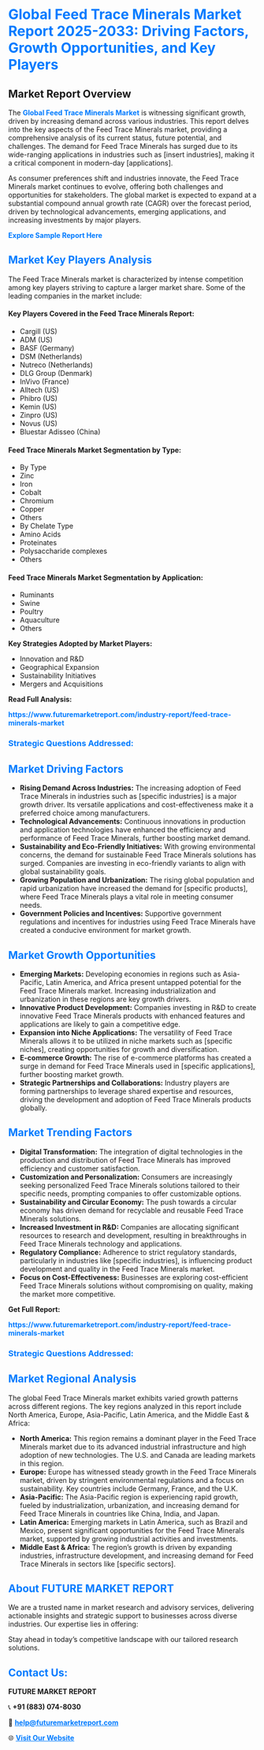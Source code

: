 <h1 style="color: #007BFF;">Global Feed Trace Minerals Market Report 2025-2033: Driving Factors, Growth Opportunities, and Key Players</h1>

<section id="overview">
<h2>Market Report Overview</h2>
<p>The <a href="https://www.futuremarketreport.com/industry-report/feed-trace-minerals-market" style="color: #007BFF; text-decoration: none;"><strong>Global Feed Trace Minerals Market</strong></a> is witnessing significant growth, driven by increasing demand across various industries. This report delves into the key aspects of the Feed Trace Minerals market, providing a comprehensive analysis of its current status, future potential, and challenges. The demand for Feed Trace Minerals has surged due to its wide-ranging applications in industries such as [insert industries], making it a critical component in modern-day [applications].</p>
<p>As consumer preferences shift and industries innovate, the Feed Trace Minerals market continues to evolve, offering both challenges and opportunities for stakeholders. The global market is expected to expand at a substantial compound annual growth rate (CAGR) over the forecast period, driven by technological advancements, emerging applications, and increasing investments by major players.</p>
</section>

<section id="overview">
<p><a href="https://www.futuremarketreport.com/request-sample/reportId=109039" style="color: #007BFF; text-decoration: none;"><strong>Explore Sample Report Here</strong></a></p>
</section>

<section id="key-players">
<h2 style="color: #007BFF;">Market Key Players Analysis</h2>
<p>The Feed Trace Minerals market is characterized by intense competition among key players striving to capture a larger market share. Some of the leading companies in the market include:</p>
<h4>Key Players Covered in the Feed Trace Minerals Report:</h4>
<ul><li>Cargill (US)</li><li>ADM (US)</li><li>BASF (Germany)</li><li>DSM (Netherlands)</li><li>Nutreco (Netherlands)</li><li>DLG Group (Denmark)</li><li>InVivo (France)</li><li>Alltech (US)</li><li>Phibro (US)</li><li>Kemin (US)</li><li>Zinpro (US)</li><li>Novus (US)</li><li>Bluestar Adisseo (China)</li></ul>
<h4>Feed Trace Minerals Market Segmentation by Type:</h4>
<ul><li>By Type</li><li>Zinc</li><li>Iron</li><li>Cobalt</li><li>Chromium</li><li>Copper</li><li>Others</li><li>By Chelate Type</li><li>Amino Acids</li><li>Proteinates</li><li>Polysaccharide complexes</li><li>Others</li></ul>

<h4>Feed Trace Minerals Market Segmentation by Application:</h4>
<ul><li>Ruminants</li><li>Swine</li><li>Poultry</li><li>Aquaculture</li><li>Others</li></ul>
<p><strong>Key Strategies Adopted by Market Players:</strong></p>
<ul>
<li>Innovation and R&D</li>
<li>Geographical Expansion</li>
<li>Sustainability Initiatives</li>
<li>Mergers and Acquisitions</li>
</ul>
</section>

<section>
<p><strong>Read Full Analysis: </strong></p><a href="https://www.futuremarketreport.com/industry-report/feed-trace-minerals-market" style="color: #007BFF; text-decoration: none;"><strong>https://www.futuremarketreport.com/industry-report/feed-trace-minerals-market</strong></a>
<h3 style="color: #007BFF;">Strategic Questions Addressed:</h3>
</section>

<section id="driving-factors">
<h2 style="color: #007BFF;">Market Driving Factors</h2>
<ul>
<li><strong>Rising Demand Across Industries:</strong> The increasing adoption of Feed Trace Minerals in industries such as [specific industries] is a major growth driver. Its versatile applications and cost-effectiveness make it a preferred choice among manufacturers.</li>
<li><strong>Technological Advancements:</strong> Continuous innovations in production and application technologies have enhanced the efficiency and performance of Feed Trace Minerals, further boosting market demand.</li>
<li><strong>Sustainability and Eco-Friendly Initiatives:</strong> With growing environmental concerns, the demand for sustainable Feed Trace Minerals solutions has surged. Companies are investing in eco-friendly variants to align with global sustainability goals.</li>
<li><strong>Growing Population and Urbanization:</strong> The rising global population and rapid urbanization have increased the demand for [specific products], where Feed Trace Minerals plays a vital role in meeting consumer needs.</li>
<li><strong>Government Policies and Incentives:</strong> Supportive government regulations and incentives for industries using Feed Trace Minerals have created a conducive environment for market growth.</li>
</ul>
</section>

<section id="growth-opportunities">
<h2 style="color: #007BFF;">Market Growth Opportunities</h2>
<ul>
<li><strong>Emerging Markets:</strong> Developing economies in regions such as Asia-Pacific, Latin America, and Africa present untapped potential for the Feed Trace Minerals market. Increasing industrialization and urbanization in these regions are key growth drivers.</li>
<li><strong>Innovative Product Development:</strong> Companies investing in R&D to create innovative Feed Trace Minerals products with enhanced features and applications are likely to gain a competitive edge.</li>
<li><strong>Expansion into Niche Applications:</strong> The versatility of Feed Trace Minerals allows it to be utilized in niche markets such as [specific niches], creating opportunities for growth and diversification.</li>
<li><strong>E-commerce Growth:</strong> The rise of e-commerce platforms has created a surge in demand for Feed Trace Minerals used in [specific applications], further boosting market growth.</li>
<li><strong>Strategic Partnerships and Collaborations:</strong> Industry players are forming partnerships to leverage shared expertise and resources, driving the development and adoption of Feed Trace Minerals products globally.</li>
</ul>
</section>

<section id="trending-factors">
<h2 style="color: #007BFF;">Market Trending Factors</h2>
<ul>
<li><strong>Digital Transformation:</strong> The integration of digital technologies in the production and distribution of Feed Trace Minerals has improved efficiency and customer satisfaction.</li>
<li><strong>Customization and Personalization:</strong> Consumers are increasingly seeking personalized Feed Trace Minerals solutions tailored to their specific needs, prompting companies to offer customizable options.</li>
<li><strong>Sustainability and Circular Economy:</strong> The push towards a circular economy has driven demand for recyclable and reusable Feed Trace Minerals solutions.</li>
<li><strong>Increased Investment in R&D:</strong> Companies are allocating significant resources to research and development, resulting in breakthroughs in Feed Trace Minerals technology and applications.</li>
<li><strong>Regulatory Compliance:</strong> Adherence to strict regulatory standards, particularly in industries like [specific industries], is influencing product development and quality in the Feed Trace Minerals market.</li>
<li><strong>Focus on Cost-Effectiveness:</strong> Businesses are exploring cost-efficient Feed Trace Minerals solutions without compromising on quality, making the market more competitive.</li>
</ul>
</section>

<section>
<p><strong>Get Full Report: </strong></p><a href="https://www.futuremarketreport.com/industry-report/feed-trace-minerals-market" style="color: #007BFF; text-decoration: none;"><strong>https://www.futuremarketreport.com/industry-report/feed-trace-minerals-market</strong></a>
<h3 style="color: #007BFF;">Strategic Questions Addressed:</h3>
</section>


<section id="regional-analysis">
<h2 style="color: #007BFF;">Market Regional Analysis</h2>
<p>The global Feed Trace Minerals market exhibits varied growth patterns across different regions. The key regions analyzed in this report include North America, Europe, Asia-Pacific, Latin America, and the Middle East & Africa:</p>
<ul>
<li><strong>North America:</strong> This region remains a dominant player in the Feed Trace Minerals market due to its advanced industrial infrastructure and high adoption of new technologies. The U.S. and Canada are leading markets in this region.</li>
<li><strong>Europe:</strong> Europe has witnessed steady growth in the Feed Trace Minerals market, driven by stringent environmental regulations and a focus on sustainability. Key countries include Germany, France, and the U.K.</li>
<li><strong>Asia-Pacific:</strong> The Asia-Pacific region is experiencing rapid growth, fueled by industrialization, urbanization, and increasing demand for Feed Trace Minerals in countries like China, India, and Japan.</li>
<li><strong>Latin America:</strong> Emerging markets in Latin America, such as Brazil and Mexico, present significant opportunities for the Feed Trace Minerals market, supported by growing industrial activities and investments.</li>
<li><strong>Middle East & Africa:</strong> The region’s growth is driven by expanding industries, infrastructure development, and increasing demand for Feed Trace Minerals in sectors like [specific sectors].</li>
</ul>
</section>

<footer>
<h2 style="color: #007BFF;">About FUTURE MARKET REPORT</h2>
<p>We are a trusted name in market research and advisory services, delivering actionable insights and strategic support to businesses across diverse industries. Our expertise lies in offering:</p>

<p>Stay ahead in today’s competitive landscape with our tailored research solutions.</p>

<h2 style="color: #007BFF;">Contact Us:</h2>
<p><strong>FUTURE MARKET REPORT</strong></p>
<p>📞 <strong>+91 (883) 074-8030</strong></p>
<p>📧 <strong><a href="mailto:help@futuremarketreport.com" style="color: #007BFF;">help@futuremarketreport.com</a></strong></p>
<p>🌐 <strong><a href="https://www.futuremarketreport.com/" style="color: #007BFF;">Visit Our Website</a></strong></p>
</footer>